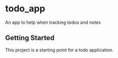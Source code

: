 # todo_app

An app to help when tracking todos and notes

## Getting Started

This project is a starting point for a todo application.